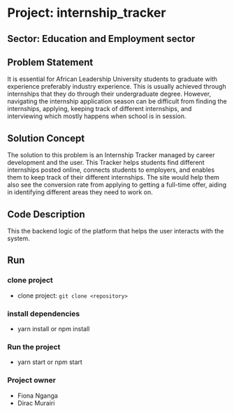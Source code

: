 # Project: internship_tracker

## Sector: Education and Employment sector

## Problem Statement
It is essential for African Leadership University students to graduate with experience preferably industry experience. This is usually achieved through internships that they do through their undergraduate degree. However, navigating the internship application season can be difficult from finding the internships, applying, keeping track of different internships, and interviewing which mostly happens when school is in session.

## Solution Concept
The solution to this problem is an Internship Tracker managed by career development and the user. This Tracker helps students find different internships posted online, connects students to employers, and enables them to keep track of their different internships. The site would help them also see the conversion rate from applying to getting a full-time offer, aiding in identifying different areas they need to work on.

## Code Description
This the backend logic of the platform that helps the user interacts with the system.

## Run

### clone project

* clone project: `git clone <repository>`

### install dependencies

* yarn install or npm install

### Run the project

* yarn start or npm start

### Project owner

* Fiona Nganga
* Dirac Murairi


